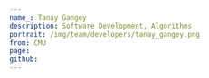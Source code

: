 ```yaml
---
name_: Tanay Gangey
description: Software Development, Algorithms
portrait: /img/team/developers/tanay_gangey.png
from: CMU
page:
github:
---
```

